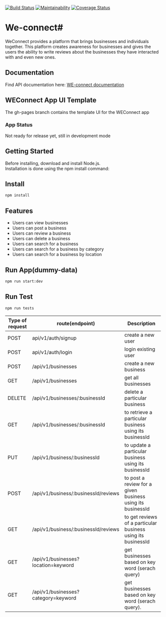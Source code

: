 [![Build Status](https://travis-ci.org/ddouglasz/We-connect.svg?branch=develop)](https://travis-ci.org/ddouglasz/We-connect)
[![Maintainability](https://api.codeclimate.com/v1/badges/3353fa511defef2f1372/maintainability)](https://codeclimate.com/github/ddouglasz/We-connect/maintainability)
[![Coverage Status](https://coveralls.io/repos/github/ddouglasz/We-connect/badge.svg?branch=develop)](https://coveralls.io/github/ddouglasz/We-connect?branch=develop)
# We-connect# 
 
WeConnect provides a platform that brings businesses and individuals together. This platform creates awareness for businesses and gives the users the ability to write reviews about the businesses they have interacted with and even new ones.  

## Documentation
Find API documentation here:
<a href="https://ddouglasz.github.io/slate/">WE-connect documentation</a>

## WEConnect App UI Template
The gh-pages branch contains the template UI for the WEConnect app

### App Status
Not ready for release yet, still in development mode
<h2>Getting Started</h2>
Before installing, download and install Node.js.<br>
Installation is done using the npm install command:

## Install
```bash
npm install 
```
## Features
* Users can view businesses
* Users can post a business
* Users can review a business
* Users can delete a business
* Users can search for a business
* Users can search for a business by category
* Users can search for a business by location

## Run App(dummy-data)
```bash
npm run start:dev
```

## Run Test
```bash
npm run tests


```
Type of request | route(endpoint)       | Description
----------------| ----------| --------------------
POST   |api/v1/auth/signup|create a new user
POST   |api/v1/auth/login|login existing user
POST   |/api/v1/businesses|create a new business
GET    |/api/v1/businesses|get all businesses
DELETE | /api/v1/businesses/:businessId |delete a particular business
GET    |/api/v1/businesses/:businessId| to retrieve a particular business using its businessId
PUT    |/api/v1/business/:businessId  | to update a particular business using its businessId
POST   |/api/v1/business/:businessId/reviews| to post a review for a given business using its businessId
GET    |/api/v1/business/:businessId/reviews| to get reviews of a particular business using its businessId
GET    |/api/v1/businesses?location=keyword| get businesses based on key word (serach query)
GET    |/api/v1/businesses?category=keyword| get businesses based on key word (serach query).
